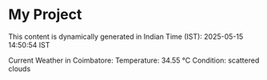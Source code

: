 # My Project

This content is dynamically generated in Indian Time (IST): 2025-05-15 14:50:54 IST


Current Weather in Coimbatore:
Temperature: 34.55 °C
Condition: scattered clouds
